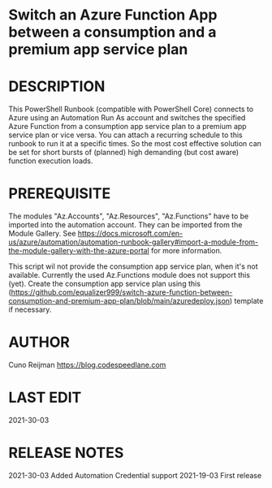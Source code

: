 Switch an Azure Function App between a consumption and a premium app service plan
=========================================

# DESCRIPTION
This PowerShell Runbook (compatible with PowerShell Core) connects to Azure using an Automation Run As account and switches the specified Azure Function from a consumption app service plan to a premium app service plan or vice versa. You can attach a recurring schedule to this runbook to run it at a specific times. So the most cost effective solution can be set for short bursts of (planned) high demanding (but cost aware) function execution loads.

# PREREQUISITE
The modules "Az.Accounts", "Az.Resources", "Az.Functions" have to be imported into the automation account. They can be imported from
the Module Gallery. See https://docs.microsoft.com/en-us/azure/automation/automation-runbook-gallery#import-a-module-from-the-module-gallery-with-the-azure-portal
for more information.

This script wil not provide the consumption app service plan, when it's not available. Currently the used Az.Functions module does not support this (yet).
Create the consumption app service plan using this (https://github.com/equalizer999/switch-azure-function-between-consumption-and-premium-app-plan/blob/main/azuredeploy.json) template if necessary.

# AUTHOR
Cuno Reijman
https://blog.codespeedlane.com

# LAST EDIT
2021-30-03

# RELEASE NOTES
2021-30-03 Added Automation Credential support
2021-19-03 First release
